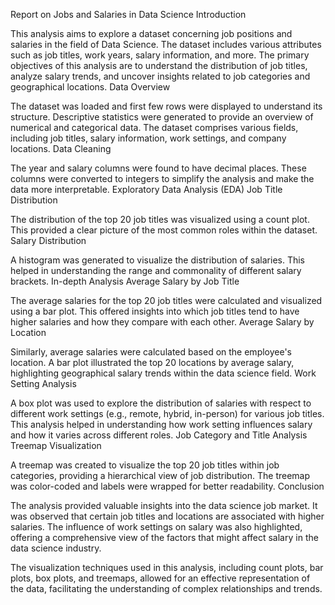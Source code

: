 Report on Jobs and Salaries in Data Science
Introduction

This analysis aims to explore a dataset concerning job positions and salaries in the field of Data Science. The dataset includes various attributes such as job titles, work years, salary information, and more. The primary objectives of this analysis are to understand the distribution of job titles, analyze salary trends, and uncover insights related to job categories and geographical locations.
Data Overview

The dataset was loaded and first few rows were displayed to understand its structure. Descriptive statistics were generated to provide an overview of numerical and categorical data. The dataset comprises various fields, including job titles, salary information, work settings, and company locations.
Data Cleaning

The year and salary columns were found to have decimal places. These columns were converted to integers to simplify the analysis and make the data more interpretable.
Exploratory Data Analysis (EDA)
Job Title Distribution

The distribution of the top 20 job titles was visualized using a count plot. This provided a clear picture of the most common roles within the dataset.
Salary Distribution

A histogram was generated to visualize the distribution of salaries. This helped in understanding the range and commonality of different salary brackets.
In-depth Analysis
Average Salary by Job Title

The average salaries for the top 20 job titles were calculated and visualized using a bar plot. This offered insights into which job titles tend to have higher salaries and how they compare with each other.
Average Salary by Location

Similarly, average salaries were calculated based on the employee's location. A bar plot illustrated the top 20 locations by average salary, highlighting geographical salary trends within the data science field.
Work Setting Analysis

A box plot was used to explore the distribution of salaries with respect to different work settings (e.g., remote, hybrid, in-person) for various job titles. This analysis helped in understanding how work setting influences salary and how it varies across different roles.
Job Category and Title Analysis
Treemap Visualization

A treemap was created to visualize the top 20 job titles within job categories, providing a hierarchical view of job distribution. The treemap was color-coded and labels were wrapped for better readability.
Conclusion

The analysis provided valuable insights into the data science job market. It was observed that certain job titles and locations are associated with higher salaries. The influence of work settings on salary was also highlighted, offering a comprehensive view of the factors that might affect salary in the data science industry.

The visualization techniques used in this analysis, including count plots, bar plots, box plots, and treemaps, allowed for an effective representation of the data, facilitating the understanding of complex relationships and trends.


